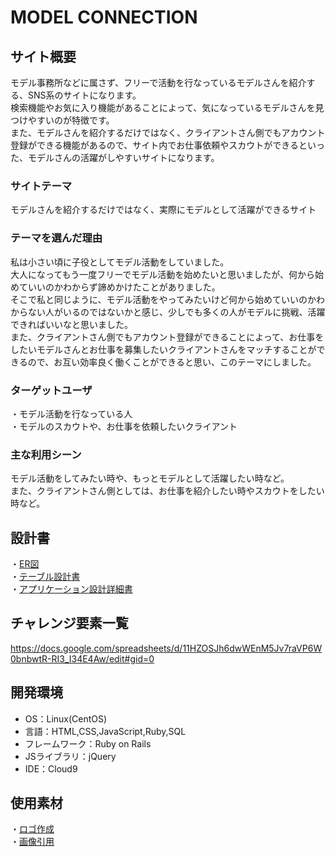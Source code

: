 # MODEL CONNECTION

## サイト概要
モデル事務所などに属さず、フリーで活動を行なっているモデルさんを紹介する、SNS系のサイトになります。<br/>
検索機能やお気に入り機能があることによって、気になっているモデルさんを見つけやすいのが特徴です。<br/>
また、モデルさんを紹介するだけではなく、クライアントさん側でもアカウント登録ができる機能があるので、サイト内でお仕事依頼やスカウトができるといった、モデルさんの活躍がしやすいサイトになります。

### サイトテーマ
モデルさんを紹介するだけではなく、実際にモデルとして活躍ができるサイト

### テーマを選んだ理由
私は小さい頃に子役としてモデル活動をしていました。</br>
大人になってもう一度フリーでモデル活動を始めたいと思いましたが、何から始めていいのかわからず諦めかけたことがありました。<br/>
そこで私と同じように、モデル活動をやってみたいけど何から始めていいのかわからない人がいるのではないかと感じ、少しでも多くの人がモデルに挑戦、活躍できればいいなと思いました。<br/>
また、クライアントさん側でもアカウント登録ができることによって、お仕事をしたいモデルさんとお仕事を募集したいクライアントさんをマッチすることができるので、お互い効率良く働くことができると思い、このテーマにしました。


### ターゲットユーザ
・モデル活動を行なっている人　</br>
・モデルのスカウトや、お仕事を依頼したいクライアント

### 主な利用シーン
モデル活動をしてみたい時や、もっとモデルとして活躍したい時など。</br>
また、クライアントさん側としては、お仕事を紹介したい時やスカウトをしたい時など。</br>



## 設計書
・[ER図](https://app.diagrams.net/#G17rA3cDQ2-nPOJT2bmduASL6Xvz0cN7kf)</br>
・[テーブル設計書](https://docs.google.com/spreadsheets/d/1eIAv86Zl3EE3gDSDDKOWJh7rM8y-nl936mhDkblcoPY/edit#gid=1373217982)</br>
・[アプリケーション設計詳細書](https://docs.google.com/spreadsheets/d/1XmJRjVqWTFh50IEWCwqMplm0Rdp2g3dc6IEj8kMO1TU/edit#gid=0)

## チャレンジ要素一覧
<https://docs.google.com/spreadsheets/d/11HZOSJh6dwWEnM5Jv7raVP6W0bnbwtR-RI3_I34E4Aw/edit#gid=0>

## 開発環境
- OS：Linux(CentOS)
- 言語：HTML,CSS,JavaScript,Ruby,SQL
- フレームワーク：Ruby on Rails
- JSライブラリ：jQuery
- IDE：Cloud9

## 使用素材
・[ロゴ作成](https://www.designevo.com/)<br/>
・[画像引用](https://pixabay.com/)
